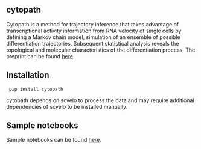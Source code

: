 ## cytopath
Cytopath is a method for trajectory inference that takes advantage of transcriptional activity information from RNA velocity of single cells by defining a Markov chain model, simulation of an ensemble of possible differentiation trajectories. Subsequent statistical analysis reveals the topological and molecular characteristics of the differentiation process. The preprint can be found [here](https://www.biorxiv.org/content/10.1101/2020.12.21.423801v1).

## Installation
``` pip install cytopath```

cytopath depends on scvelo to process the data and may require additional dependencies of scvelo to be installed manually.

## Sample notebooks
Sample notebooks can be found [here](https://github.com/aron0093/cytopath-notebooks).




